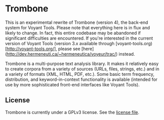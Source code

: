 Trombone
========

This is an experimental rewrite of Trombone (version 4), the back-end system
for Voyant Tools. Please note that everything here is in flux and likely to
change. In fact, this entire codebase may be abandoned if significant
difficulties are encountered. If you're interested in the current version of
Voyant Tools (version 3.x available through
[voyant-tools.org)[http://voyant-tools.org/], please see 
[here] (http://dev.hermeneuti.ca/~hermeneutica/voyeur/trac/)
instead.

Trombone is a multi-purpose text analysis library. It makes it relatively easy
to create corpora from a variety of sources (URLs, files, strings, etc.) and in
a variety of formats (XML, HTML, PDF, etc.). Some basic term frequency,
distribution, and keyword-in-context functionality is available (intended for
use by more sophisticated front-end interfaces like Voyant Tools).

License
-------

Trombone is currently under a GPLv3 license. See the [license file](.license.txt).